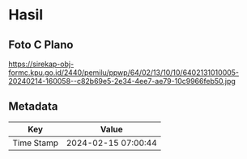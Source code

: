 # Hasil

## Foto C Plano

https://sirekap-obj-formc.kpu.go.id/2440/pemilu/ppwp/64/02/13/10/10/6402131010005-20240214-160058--c82b69e5-2e34-4ee7-ae79-10c9966feb50.jpg


## Metadata

| Key        | Value               |
| ---------- | ------------------- |
| Time Stamp | 2024-02-15 07:00:44 |



